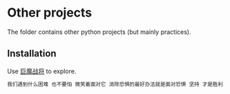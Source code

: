 # Other projects

The folder contains other python projects (but mainly practices).

## Installation

Use [巨魔战将](https://www.youtube.com/watch?v=WO8mrVjW0-c) to explore.

```bash
我们遇到什么困难 也不要怕 微笑着面对它 消除恐惧的最好办法就是面对恐惧 坚持 才是胜利 加油 奥利给
```

